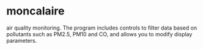 # moncalaire
air quality monitoring. The program includes controls to filter data based on pollutants such as PM2.5, PM10 and CO, and allows you to modify display parameters.
